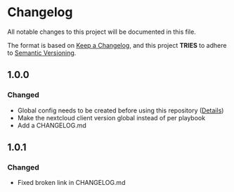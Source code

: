 # Changelog

All notable changes to this project will be documented in this file.

The format is based on [Keep a Changelog](https://keepachangelog.com/en/1.1.0/),
and this project **TRIES** to adhere to [Semantic Versioning](https://semver.org/spec/v2.0.0.html).

## 1.0.0

### Changed

  * Global config needs to be created before using this repository ([Details](./README.md#adjust-config))
  * Make the nextcloud client version global instead of per playbook
  * Add a CHANGELOG.md

## 1.0.1

### Changed

  * Fixed broken link in CHANGELOG.md
